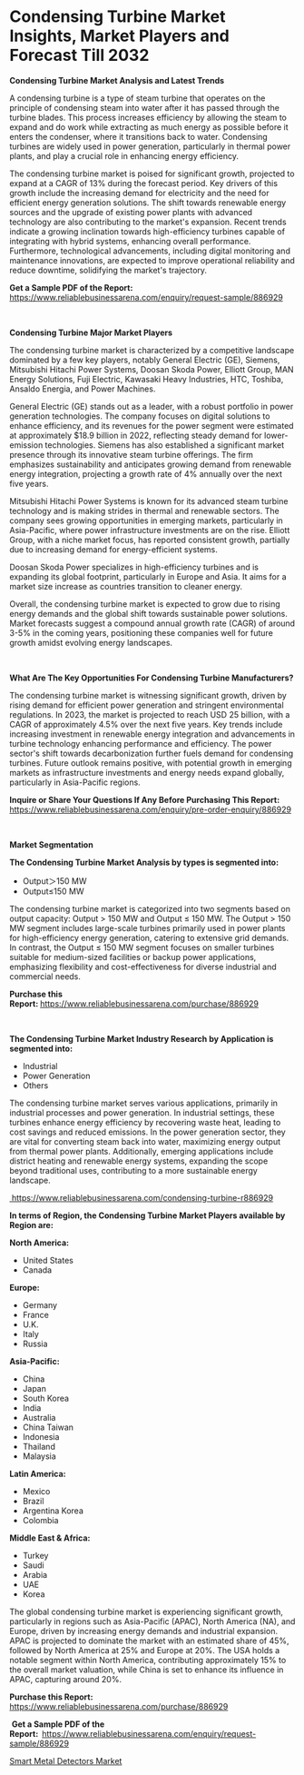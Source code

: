 <p><h1>Condensing Turbine Market Insights, Market Players and Forecast Till 2032</h1></p><p><strong>Condensing Turbine Market Analysis and Latest Trends</strong></p>
<p><p>A condensing turbine is a type of steam turbine that operates on the principle of condensing steam into water after it has passed through the turbine blades. This process increases efficiency by allowing the steam to expand and do work while extracting as much energy as possible before it enters the condenser, where it transitions back to water. Condensing turbines are widely used in power generation, particularly in thermal power plants, and play a crucial role in enhancing energy efficiency.</p><p>The condensing turbine market is poised for significant growth, projected to expand at a CAGR of 13% during the forecast period. Key drivers of this growth include the increasing demand for electricity and the need for efficient energy generation solutions. The shift towards renewable energy sources and the upgrade of existing power plants with advanced technology are also contributing to the market's expansion. Recent trends indicate a growing inclination towards high-efficiency turbines capable of integrating with hybrid systems, enhancing overall performance. Furthermore, technological advancements, including digital monitoring and maintenance innovations, are expected to improve operational reliability and reduce downtime, solidifying the market's trajectory.</p></p>
<p><strong>Get a Sample PDF of the Report:&nbsp;</strong> <a href="https://www.reliablebusinessarena.com/enquiry/request-sample/886929?utm_campaign=2106&utm_medium=2&utm_source=Github&utm_content=ia&utm_term=17022025&utm_id=condensing-turbine">https://www.reliablebusinessarena.com/enquiry/request-sample/886929</a></p>
<p>&nbsp;</p>
<p><strong>Condensing Turbine Major Market Players</strong></p>
<p><p>The condensing turbine market is characterized by a competitive landscape dominated by a few key players, notably General Electric (GE), Siemens, Mitsubishi Hitachi Power Systems, Doosan Skoda Power, Elliott Group, MAN Energy Solutions, Fuji Electric, Kawasaki Heavy Industries, HTC, Toshiba, Ansaldo Energia, and Power Machines.</p><p>General Electric (GE) stands out as a leader, with a robust portfolio in power generation technologies. The company focuses on digital solutions to enhance efficiency, and its revenues for the power segment were estimated at approximately $18.9 billion in 2022, reflecting steady demand for lower-emission technologies. Siemens has also established a significant market presence through its innovative steam turbine offerings. The firm emphasizes sustainability and anticipates growing demand from renewable energy integration, projecting a growth rate of 4% annually over the next five years.</p><p>Mitsubishi Hitachi Power Systems is known for its advanced steam turbine technology and is making strides in thermal and renewable sectors. The company sees growing opportunities in emerging markets, particularly in Asia-Pacific, where power infrastructure investments are on the rise. Elliott Group, with a niche market focus, has reported consistent growth, partially due to increasing demand for energy-efficient systems.</p><p>Doosan Skoda Power specializes in high-efficiency turbines and is expanding its global footprint, particularly in Europe and Asia. It aims for a market size increase as countries transition to cleaner energy.</p><p>Overall, the condensing turbine market is expected to grow due to rising energy demands and the global shift towards sustainable power solutions. Market forecasts suggest a compound annual growth rate (CAGR) of around 3-5% in the coming years, positioning these companies well for future growth amidst evolving energy landscapes.</p></p>
<p>&nbsp;</p>
<p><strong>What Are The Key Opportunities For Condensing Turbine Manufacturers?</strong></p>
<p><p>The condensing turbine market is witnessing significant growth, driven by rising demand for efficient power generation and stringent environmental regulations. In 2023, the market is projected to reach USD 25 billion, with a CAGR of approximately 4.5% over the next five years. Key trends include increasing investment in renewable energy integration and advancements in turbine technology enhancing performance and efficiency. The power sector's shift towards decarbonization further fuels demand for condensing turbines. Future outlook remains positive, with potential growth in emerging markets as infrastructure investments and energy needs expand globally, particularly in Asia-Pacific regions.</p></p>
<p><strong>Inquire or Share Your Questions If Any Before Purchasing This Report:</strong> <a href="https://www.reliablebusinessarena.com/enquiry/pre-order-enquiry/886929?utm_campaign=2106&utm_medium=2&utm_source=Github&utm_content=ia&utm_term=17022025&utm_id=condensing-turbine">https://www.reliablebusinessarena.com/enquiry/pre-order-enquiry/886929</a></p>
<p>&nbsp;</p>
<p><strong>Market Segmentation</strong></p>
<p><strong>The Condensing Turbine Market Analysis by types is segmented into:</strong></p>
<p><ul><li>Output＞150 MW</li><li>Output≤150 MW</li></ul></p>
<p><p>The condensing turbine market is categorized into two segments based on output capacity: Output > 150 MW and Output ≤ 150 MW. The Output > 150 MW segment includes large-scale turbines primarily used in power plants for high-efficiency energy generation, catering to extensive grid demands. In contrast, the Output ≤ 150 MW segment focuses on smaller turbines suitable for medium-sized facilities or backup power applications, emphasizing flexibility and cost-effectiveness for diverse industrial and commercial needs.</p></p>
<p><strong>Purchase this Report:&nbsp;</strong><a href="https://www.reliablebusinessarena.com/purchase/886929?utm_campaign=2106&utm_medium=2&utm_source=Github&utm_content=ia&utm_term=17022025&utm_id=condensing-turbine">https://www.reliablebusinessarena.com/purchase/886929</a></p>
<p>&nbsp;</p>
<p><strong>The Condensing Turbine Market Industry Research by Application is segmented into:</strong></p>
<p><ul><li>Industrial</li><li>Power Generation</li><li>Others</li></ul></p>
<p><p>The condensing turbine market serves various applications, primarily in industrial processes and power generation. In industrial settings, these turbines enhance energy efficiency by recovering waste heat, leading to cost savings and reduced emissions. In the power generation sector, they are vital for converting steam back into water, maximizing energy output from thermal power plants. Additionally, emerging applications include district heating and renewable energy systems, expanding the scope beyond traditional uses, contributing to a more sustainable energy landscape.</p></p>
<p><a href="https://www.reliablebusinessarena.com/condensing-turbine-r886929?utm_campaign=2106&utm_medium=2&utm_source=Github&utm_content=ia&utm_term=17022025&utm_id=condensing-turbine">&nbsp;https://www.reliablebusinessarena.com/condensing-turbine-r886929</a></p>
<p><strong>In terms of Region, the Condensing Turbine Market Players available by Region are:</strong></p>
<p>
    <p> <strong> North America: </strong>
        <ul>
            <li>United States</li>
            <li>Canada</li>
        </ul>
        </p> 
    <p> <strong> Europe: </strong>
        <ul>
            <li>Germany</li>
            <li>France</li>
            <li>U.K.</li>
            <li>Italy</li>
            <li>Russia</li>
        </ul>
        </p> 
    <p> <strong> Asia-Pacific: </strong>
        <ul>
            <li>China</li>
            <li>Japan</li>
            <li>South Korea</li>
            <li>India</li>
            <li>Australia</li>
            <li>China Taiwan</li>
            <li>Indonesia</li>
            <li>Thailand</li>
            <li>Malaysia</li>
        </ul>
        </p> 
    <p> <strong> Latin America: </strong>
        <ul>
            <li>Mexico</li>
            <li>Brazil</li>
            <li>Argentina Korea</li>
            <li>Colombia</li>
        </ul>
        </p> 
    <p> <strong> Middle East & Africa: </strong>
        <ul>
            <li>Turkey</li>
            <li>Saudi</li>
            <li>Arabia</li>
            <li>UAE</li>
            <li>Korea</li>
        </ul>
    </p>
    </p>
<p><p>The global condensing turbine market is experiencing significant growth, particularly in regions such as Asia-Pacific (APAC), North America (NA), and Europe, driven by increasing energy demands and industrial expansion. APAC is projected to dominate the market with an estimated share of 45%, followed by North America at 25% and Europe at 20%. The USA holds a notable segment within North America, contributing approximately 15% to the overall market valuation, while China is set to enhance its influence in APAC, capturing around 20%.</p></p>
<p><strong>Purchase this Report: </strong><a href="https://www.reliablebusinessarena.com/purchase/886929?utm_campaign=2106&utm_medium=2&utm_source=Github&utm_content=ia&utm_term=17022025&utm_id=condensing-turbine">https://www.reliablebusinessarena.com/purchase/886929</a></p>
<p>&nbsp;<strong>Get a Sample PDF of the Report:&nbsp;&nbsp;</strong><a href="https://www.reliablebusinessarena.com/enquiry/request-sample/886929?utm_campaign=2106&utm_medium=2&utm_source=Github&utm_content=ia&utm_term=17022025&utm_id=condensing-turbine">https://www.reliablebusinessarena.com/enquiry/request-sample/886929</a></p>
<p><strong></strong></p>
<p><p><a href="https://github.com/JosephineMcguire65/Market-Research-Report-List-1/blob/main/smart-metal-detectors-market.md?utm_campaign=2106&utm_medium=2&utm_source=Github&utm_content=ia&utm_term=17022025&utm_id=condensing-turbine">Smart Metal Detectors Market</a></p></p>